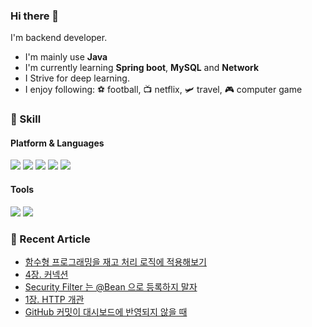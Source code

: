 ### Hi there 👋

I'm backend developer.

- I'm mainly use **Java**
- I'm currently learning **Spring boot**, **MySQL** and **Network**
- I Strive for deep learning.
- I enjoy following: ⚽ football, 📺 netflix, 🛩️ travel, 🎮 computer game

### 💪 Skill

#### Platform & Languages
<img src="https://img.shields.io/badge/Spring-6DB33F?style=flat-square&logo=Spring&logoColor=white"/> <img src="https://img.shields.io/badge/Spring%20boot-6DB33F?style=flat-square&logo=Spring%20Boot&logoColor=white"/> <img src="https://img.shields.io/badge/MySQL-4479A1?style=flat-square&logo=MySQL&logoColor=white"/> <img src="https://img.shields.io/badge/Gradle-02303A?style=flat-square&logo=Gradle&logoColor=white"/> <img src="https://img.shields.io/badge/java-007396?style=flat-square&logo=java&logoColor=white">

#### Tools
<img src="https://img.shields.io/badge/Git-F05032?style=flat-square&logo=Git&logoColor=white"/> <img src="https://img.shields.io/badge/IntelliJ-000000?style=flat-square&logo=IntelliJ%20IDEA&logoColor=white"/> 



### 📖 Recent Article
<!-- BLOG-POST-LIST:START -->
- [함수형 프로그래밍을 재고 처리 로직에 적용해보기](https://cookie-dev.tistory.com/12)
- [4장. 커넥션](https://cookie-dev.tistory.com/11)
- [Security Filter 는 @Bean 으로 등록하지 말자](https://cookie-dev.tistory.com/10)
- [1장. HTTP 개관](https://cookie-dev.tistory.com/9)
- [GitHub 커밋이 대시보드에 반영되지 않을 때](https://cookie-dev.tistory.com/8)
<!-- BLOG-POST-LIST:END -->

